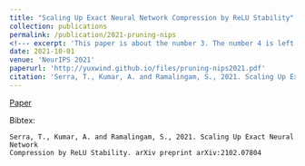 ```yaml
---
title: "Scaling Up Exact Neural Network Compression by ReLU Stability"
collection: publications
permalink: /publication/2021-pruning-nips
<!--- excerpt: 'This paper is about the number 3. The number 4 is left for future work.' --->
date: 2021-10-01
venue: 'NeurIPS 2021'
paperurl: 'http://yuxwind.github.io/files/pruning-nips2021.pdf'
citation: 'Serra, T., Kumar, A. and Ramalingam, S., 2021. Scaling Up Exact Neural Network Compression by ReLU Stability. arXiv preprint arXiv:2102.07804.'
---
```

<!--- This paper is about the number 3. The number 4 is left for future work. --->

<!--- [Download paper here](http://yuxwind.github.io/files/pruning-nips2021.pdf) 

Recommended citation: Serra, T., Kumar, A. and Ramalingam, S., 2021. Scaling Up Exact Neural Network
Compression by ReLU Stability. arXiv preprint arXiv:2102.07804. --->
[Paper](http://yuxwind.github.io/files/pruning-nips2021.pd) 

Bibtex:
```
Serra, T., Kumar, A. and Ramalingam, S., 2021. Scaling Up Exact Neural Network
Compression by ReLU Stability. arXiv preprint arXiv:2102.07804
```
